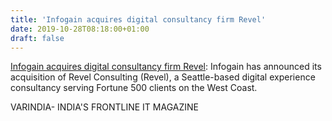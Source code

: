 ```yaml
---
title: 'Infogain acquires digital consultancy firm Revel'
date: 2019-10-28T08:18:00+01:00
draft: false
---
```


[Infogain acquires digital consultancy firm Revel](https://varindia.com/news/infogain-acquires-digital-consultancy-firm-revel#.XbaWP9dR7BY.blogger): Infogain has announced its acquisition of Revel Consulting (Revel), a Seattle-based digital experience consultancy serving Fortune 500 clients on the West Coast.  
  
VARINDIA- INDIA'S FRONTLINE IT MAGAZINE